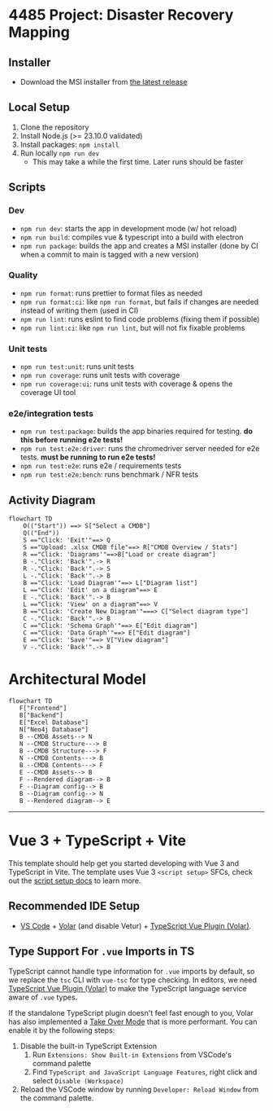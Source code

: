 # 4485 Project: Disaster Recovery Mapping

## Installer

- Download the MSI installer from [the latest release](https://github.com/pmaxhogan/4485-project/releases/latest)

## Local Setup

1. Clone the repository
2. Install Node.js (>= 23.10.0 validated)
3. Install packages: `npm install`
4. Run locally `npm run dev`
   - This may take a while the first time. Later runs should be faster

## Scripts

### Dev

- `npm run dev`: starts the app in development mode (w/ hot reload)
- `npm run build`: compiles vue & typescript into a build with electron
- `npm run package`: builds the app and creates a MSI installer (done by CI when a commit to main is tagged with a new version)

### Quality

- `npm run format`: runs prettier to format files as needed
- `npm run format:ci`: like `npm run format`, but fails if changes are needed instead of writing them (used in CI)
- `npm run lint`: runs eslint to find code problems (fixing them if possible)
- `npm run lint:ci`: like `npm run lint`, but will not fix fixable problems

### Unit tests

- `npm run test:unit`: runs unit tests
- `npm run coverage`: runs unit tests with coverage
- `npm run coverage:ui`: runs unit tests with coverage & opens the coverage UI tool

### e2e/integration tests

- `npm run test:package`: builds the app binaries required for testing. **do this before running e2e tests!**
- `npm run test:e2e:driver`: runs the chromedriver server needed for e2e tests. **must be running to run e2e tests!**
- `npm run test:e2e`: runs e2e / requirements tests
- `npm run test:e2e:bench`: runs benchmark / NFR tests

## Activity Diagram

```mermaid
flowchart TD
    O(("Start")) ==> S["Select a CMDB"]
    Q(("End"))
    S =="Click: 'Exit'"==> Q
    S =="Upload: .xlsx CMDB file"==> R["CMDB Overview / Stats"]
    R =="Click: 'Diagrams'"==>B["Load or create diagram"]
    B -."Click: 'Back'".-> R
    R -."Click: 'Back'".-> S
    L -."Click: 'Back'".-> B
    B =="Click: 'Load Diagram'"==> L["Diagram list"]
    L =="Click: 'Edit' on a diagram"==> E
    E -."Click: 'Back'".-> B
    L =="Click: 'View' on a diagram"==> V
    B =="Click: 'Create New Diagram'"===> C["Select diagram type"]
    C -."Click: 'Back'".-> B
    C =="Click: 'Schema Graph'"==> E["Edit diagram"]
    C =="Click: 'Data Graph'"==> E["Edit diagram"]
    E =="Click: 'Save'"==> V["View diagram"]
    V -."Click: 'Back'".-> B

```

# Architectural Model

```mermaid
flowchart TD
   F["Frontend"]
   B["Backend"]
   E["Excel Database"]
   N["Neo4j Database"]
   B --CMDB Assets--> N
   N --CMDB Structure---> B
   B --CMDB Structure---> F
   N --CMDB Contents---> B
   B --CMDB Contents---> F
   E --CMDB Assets--> B
   F --Rendered diagram--> B
   F --Diagram config--> B
   B --Diagram config--> N
   B --Rendered diagram--> E
```

---

# Vue 3 + TypeScript + Vite

This template should help get you started developing with Vue 3 and TypeScript in Vite. The template uses Vue 3 `<script setup>` SFCs, check out the [script setup docs](https://v3.vuejs.org/api/sfc-script-setup.html#sfc-script-setup) to learn more.

## Recommended IDE Setup

- [VS Code](https://code.visualstudio.com/) + [Volar](https://marketplace.visualstudio.com/items?itemName=Vue.volar) (and disable Vetur) + [TypeScript Vue Plugin (Volar)](https://marketplace.visualstudio.com/items?itemName=Vue.vscode-typescript-vue-plugin).

## Type Support For `.vue` Imports in TS

TypeScript cannot handle type information for `.vue` imports by default, so we replace the `tsc` CLI with `vue-tsc` for type checking. In editors, we need [TypeScript Vue Plugin (Volar)](https://marketplace.visualstudio.com/items?itemName=Vue.vscode-typescript-vue-plugin) to make the TypeScript language service aware of `.vue` types.

If the standalone TypeScript plugin doesn't feel fast enough to you, Volar has also implemented a [Take Over Mode](https://github.com/johnsoncodehk/volar/discussions/471#discussioncomment-1361669) that is more performant. You can enable it by the following steps:

1. Disable the built-in TypeScript Extension
   1. Run `Extensions: Show Built-in Extensions` from VSCode's command palette
   2. Find `TypeScript and JavaScript Language Features`, right click and select `Disable (Workspace)`
2. Reload the VSCode window by running `Developer: Reload Window` from the command palette.
